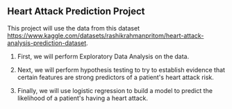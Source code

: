 ## Heart Attack Prediction Project

This project will use the data from this dataset https://www.kaggle.com/datasets/rashikrahmanpritom/heart-attack-analysis-prediction-dataset.

1. First, we will perform Exploratory Data Analysis on the data.

2. Next, we will perform hypothesis testing to try to establish evidence that certain features are strong predictors of a patient's heart attack risk.

3. Finally, we will use logistic regression to build a model to predict the likelihood of a patient's having a heart attack.

